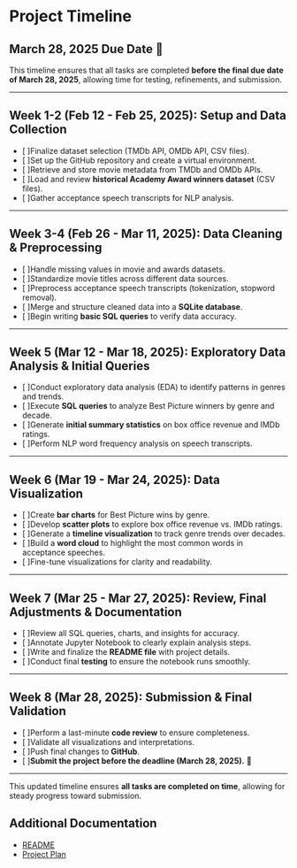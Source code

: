 # Project Timeline

## March 28, 2025 Due Date 📅

This timeline ensures that all tasks are completed **before the final due date of March 28, 2025**, allowing time for testing, refinements, and submission.

---

## **Week 1-2 (Feb 12 - Feb 25, 2025): Setup and Data Collection**  

- [ ]Finalize dataset selection (TMDb API, OMDb API, CSV files).  
- [ ]Set up the GitHub repository and create a virtual environment.  
- [ ]Retrieve and store movie metadata from TMDb and OMDb APIs.  
- [ ]Load and review **historical Academy Award winners dataset** (CSV files).  
- [ ]Gather acceptance speech transcripts for NLP analysis.  

---

## **Week 3-4 (Feb 26 - Mar 11, 2025): Data Cleaning & Preprocessing**  

- [ ]Handle missing values in movie and awards datasets.  
- [ ]Standardize movie titles across different data sources.  
- [ ]Preprocess acceptance speech transcripts (tokenization, stopword removal).  
- [ ]Merge and structure cleaned data into a **SQLite database**.  
- [ ]Begin writing **basic SQL queries** to verify data accuracy.  

---

## **Week 5 (Mar 12 - Mar 18, 2025): Exploratory Data Analysis & Initial Queries**  

- [ ]Conduct exploratory data analysis (EDA) to identify patterns in genres and trends.  
- [ ]Execute **SQL queries** to analyze Best Picture winners by genre and decade.  
- [ ]Generate **initial summary statistics** on box office revenue and IMDb ratings.  
- [ ]Perform NLP word frequency analysis on speech transcripts.  

---

## **Week 6 (Mar 19 - Mar 24, 2025): Data Visualization**  

- [ ]Create **bar charts** for Best Picture wins by genre.  
- [ ]Develop **scatter plots** to explore box office revenue vs. IMDb ratings.  
- [ ]Generate a **timeline visualization** to track genre trends over decades.  
- [ ]Build a **word cloud** to highlight the most common words in acceptance speeches.  
- [ ]Fine-tune visualizations for clarity and readability.  

---

## **Week 7 (Mar 25 - Mar 27, 2025): Review, Final Adjustments & Documentation**  

- [ ]Review all SQL queries, charts, and insights for accuracy.  
- [ ]Annotate Jupyter Notebook to clearly explain analysis steps.  
- [ ]Write and finalize the **README file** with project details.  
- [ ]Conduct final **testing** to ensure the notebook runs smoothly.  

---

## **Week 8 (Mar 28, 2025): Submission & Final Validation**  

- [ ]Perform a last-minute **code review** to ensure completeness.  
- [ ]Validate all visualizations and interpretations.  
- [ ]Push final changes to **GitHub**.  
- [ ]**Submit the project before the deadline (March 28, 2025).** 🎯  

---

This updated timeline ensures **all tasks are completed on time**, allowing for steady progress toward submission.

## Additional Documentation

- [README](README.md)
- [Project Plan](project_plan.md)
